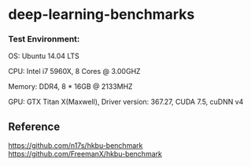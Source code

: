 # deep-learning-benchmarks

### Test Environment:

OS: Ubuntu 14.04 LTS

CPU: Intel i7 5960X, 8 Cores @ 3.00GHZ

Memory: DDR4, 8 * 16GB @ 2133MHZ

GPU: GTX Titan X(Maxwell), Driver version: 367.27, CUDA 7.5, cuDNN v4




## Reference

https://github.com/n17s/hkbu-benchmark
https://github.com/FreemanX/hkbu-benchmark
